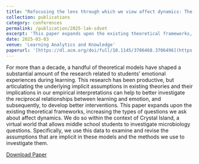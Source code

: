 ```yaml
---
title: "Refocusing the lens through which we view affect dynamics: The Skills, Difficulty, Value, Efficacy and Time Model"
collection: publications
category: conferences
permalink: /publication/2025-lak-sdvet
excerpt: 'This paper expands upon the existing theoretical frameworks, increasing the types of questions we ask about affect dynamics. We do so within the context of Crystal Island, a virtual world that allows middle school students to investigate microbiology questions.'
date: 2025-03-03
venue: 'Learning Analytics and Knowledge'
paperurl: '[https://dl.acm.org/doi/full/10.1145/3706468.3706496](https://dl.acm.org/doi/full/10.1145/3706468.3706495)'
---
```


For more than a decade, a handful of theoretical models have shaped a substantial amount of the research related to students’ emotional experiences during learning. This research has been productive, but articulating the underlying implicit assumptions in existing theories and their implications in our empirical interpretations can help to better investigate the reciprocal relationships between learning and emotion, and subsequently, to develop better interventions. This paper expands upon the existing theoretical frameworks, increasing the types of questions we ask about affect dynamics. We do so within the context of Crystal Island, a virtual world that allows middle school students to investigate microbiology questions. Specifically, we use this data to examine and revise the assumptions that are implicit in these models and the methods we use to investigate them.

[Download Paper](https://dl.acm.org/doi/full/10.1145/3706468.3706495)

